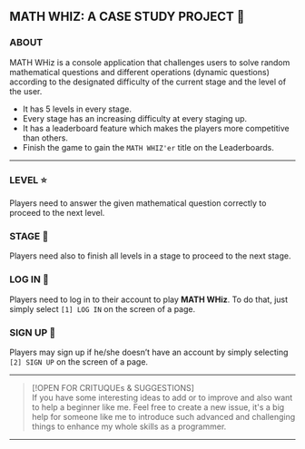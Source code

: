 ## MATH WHIZ: A CASE STUDY PROJECT 🔢

### ABOUT
MATH WHiz is a console application that challenges users to solve random mathematical questions and different operations (dynamic questions) according to the designated difficulty of the current stage and the level of the user.

- It has 5 levels in every stage.
- Every stage has an increasing difficulty at every staging up.
- It has a leaderboard feature which makes the players more competitive than others. 
- Finish the game to gain the `MATH WHIZ'er` title on the Leaderboards.

---    
### LEVEL ⭐
Players need to answer the given mathematical question correctly to proceed to the next level.

### STAGE 🌟
Players need also to finish all levels in a stage to proceed to the next stage.

### LOG IN 👤
Players need to log in to their account to play **MATH WHiz**. 
To do that, just simply select `[1] LOG IN` on the screen of a page.

### SIGN UP 👤
Players may sign up if he/she doesn’t have an account by simply selecting `[2] SIGN UP` on the screen of a page. 

---
>[!OPEN FOR CRITUQUEs & SUGGESTIONS]\
>If you have some interesting ideas to add or to improve and also want to help a beginner like me. Feel free to create a new issue, it's a big help for someone like me to introduce such advanced and challenging things to enhance my whole skills as a programmer.
<!---<h4 align="center">OPEN FOR CRITIQUEs & SUGGESTIONs</h4>
<p>If you have some interesting ideas to add or to improve and also want to help a beginner like me. Feel free to create a new issue, it's a big help for someone like me to introduce such advanced and challenging things to enhance my whole skills as a programmer.</p>
--->
---
